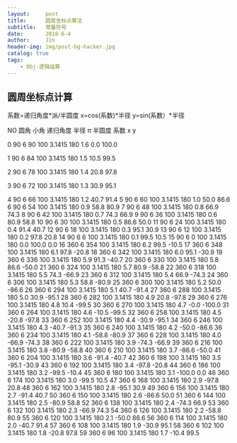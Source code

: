 ```yaml
---
layout:     post
title:      圆度坐标点算法
subtitle:   常量符号
date:       2018-6-4
author:     Jin
header-img: img/post-bg-hacker.jpg
catalog: true
tags:
    - Obj-逻辑运算
---
```




## 圆周坐标点计算

系数=递归角度*派/半圆度   x=cos(系数)*半径  y=sin(系数）*半径

NO    圆角    小角    递归角度    半径    π    半圆度  系数       x    y

0    90    6    90    100    3.1415    180    1.6     0.0     100.0 

1    90    6    84    100    3.1415    180    1.5     10.5     99.5 

2    90    6    78    100    3.1415    180    1.4     20.8     97.8 

3    90    6    72    100    3.1415    180    1.3     30.9     95.1 

4    90    6    66    100    3.1415    180    1.2     40.7     91.4 
5    90    6    60    100    3.1415    180    1.0     50.0     86.6 
6    90    6    54    100    3.1415    180    0.9     58.8     80.9 
7    90    6    48    100    3.1415    180    0.8     66.9     74.3 
8    90    6    42    100    3.1415    180    0.7     74.3     66.9 
9    90    6    36    100    3.1415    180    0.6     80.9     58.8 
10    90    6    30    100    3.1415    180    0.5     86.6     50.0 
11    90    6    24    100    3.1415    180    0.4     91.4     40.7 
12    90    6    18    100    3.1415    180    0.3     95.1     30.9 
13    90    6    12    100    3.1415    180    0.2     97.8     20.8 
14    90    6    6    100    3.1415    180    0.1     99.5     10.5 
15    90    6    0    100    3.1415    180    0.0     100.0     0.0 
16    360    6    354    100    3.1415    180    6.2     99.5     -10.5 
17    360    6    348    100    3.1415    180    6.1     97.8     -20.8 
18    360    6    342    100    3.1415    180    6.0     95.1     -30.9 
19    360    6    336    100    3.1415    180    5.9     91.3     -40.7 
20    360    6    330    100    3.1415    180    5.8     86.6     -50.0 
21    360    6    324    100    3.1415    180    5.7     80.9     -58.8 
22    360    6    318    100    3.1415    180    5.5     74.3     -66.9 
23    360    6    312    100    3.1415    180    5.4     66.9     -74.3 
24    360    6    306    100    3.1415    180    5.3     58.8     -80.9 
25    360    6    300    100    3.1415    180    5.2     50.0     -86.6 
26    360    6    294    100    3.1415    180    5.1     40.7     -91.4 
27    360    6    288    100    3.1415    180    5.0     30.9     -95.1 
28    360    6    282    100    3.1415    180    4.9     20.8     -97.8 
29    360    6    276    100    3.1415    180    4.8     10.4     -99.5 
30    360    6    270    100    3.1415    180    4.7     -0.0     -100.0 
31    360    6    264    100    3.1415    180    4.6     -10.5     -99.5 
32    360    6    258    100    3.1415    180    4.5     -20.8     -97.8 
33    360    6    252    100    3.1415    180    4.4     -30.9     -95.1 
34    360    6    246    100    3.1415    180    4.3     -40.7     -91.3 
35    360    6    240    100    3.1415    180    4.2     -50.0     -86.6 
36    360    6    234    100    3.1415    180    4.1     -58.8     -80.9 
37    360    6    228    100    3.1415    180    4.0     -66.9     -74.3 
38    360    6    222    100    3.1415    180    3.9     -74.3     -66.9 
39    360    6    216    100    3.1415    180    3.8     -80.9     -58.8 
40    360    6    210    100    3.1415    180    3.7     -86.6     -50.0 
41    360    6    204    100    3.1415    180    3.6     -91.4     -40.7 
42    360    6    198    100    3.1415    180    3.5     -95.1     -30.9 
43    360    6    192    100    3.1415    180    3.4     -97.8     -20.8 
44    360    6    186    100    3.1415    180    3.2     -99.5     -10.4 
45    360    6    180    100    3.1415    180    3.1     -100.0     0.0 
46    360    6    174    100    3.1415    180    3.0     -99.5     10.5 
47    360    6    168    100    3.1415    180    2.9     -97.8     20.8 
48    360    6    162    100    3.1415    180    2.8     -95.1     30.9 
49    360    6    156    100    3.1415    180    2.7     -91.4     40.7 
50    360    6    150    100    3.1415    180    2.6     -86.6     50.0 
51    360    6    144    100    3.1415    180    2.5     -80.9     58.8 
52    360    6    138    100    3.1415    180    2.4     -74.3     66.9 
53    360    6    132    100    3.1415    180    2.3     -66.9     74.3 
54    360    6    126    100    3.1415    180    2.2     -58.8     80.9 
55    360    6    120    100    3.1415    180    2.1     -50.0     86.6 
56    360    6    114    100    3.1415    180    2.0     -40.7     91.4 
57    360    6    108    100    3.1415    180    1.9     -30.9     95.1 
58    360    6    102    100    3.1415    180    1.8     -20.8     97.8 
59    360    6    96    100    3.1415    180    1.7     -10.4     99.5 

